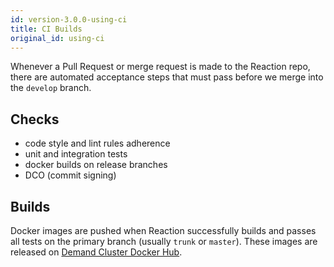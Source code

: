 ```yaml
---
id: version-3.0.0-using-ci
title: CI Builds
original_id: using-ci
---
```


Whenever a Pull Request or merge request is made to the Reaction repo, there are automated acceptance steps that must pass before we merge into the `develop` branch.

## Checks

- code style and lint rules adherence
- unit and integration tests
- docker builds on release branches
- DCO (commit signing)

## Builds

Docker images are pushed when Reaction successfully builds and passes all tests on the primary branch (usually `trunk` or `master`). These images are released on [Demand Cluster Docker Hub](https://hub.docker.com/u/reactioncommerce/).

